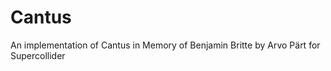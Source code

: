 Cantus
======

An implementation of Cantus in Memory of Benjamin Britte by Arvo Pärt for Supercollider
